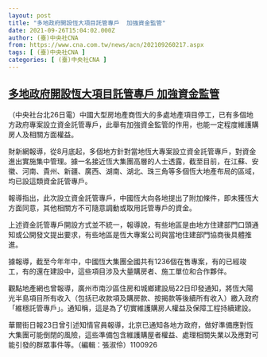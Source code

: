 ```yaml
---
layout: post
title: "多地政府開設恆大項目託管專戶  加強資金監管"
date: 2021-09-26T15:04:02.000Z
author: (臺)中央社CNA
from: https://www.cna.com.tw/news/acn/202109260217.aspx
tags: [ (臺)中央社CNA ]
categories: [ (臺)中央社CNA ]
---
```

<!--1632668642000-->
[多地政府開設恆大項目託管專戶  加強資金監管](https://www.cna.com.tw/news/acn/202109260217.aspx)
------

<div>
<div></div><div class="paragraph"><p>（中央社台北26日電）中國大型房地產商恆大的多處地產項目停工，已有多個地方政府專案設立資金託管專戶，此舉有加強資金監管的作用，也能一定程度維護購房人及相關方面權益。</p><p>財新網報導，從8月底起，多個地方針對當地恆大專案設立資金託管專戶，對資金進出實施集中管理。據一名接近恆大集團高層的人士透露，截至目前，在江蘇、安徽、河南、貴州、新疆、廣西、湖南、湖北、珠三角等多個恆大地產布局的區域，均已設這類資金託管專戶。</p><p>報導指出，此次設立資金託管專戶，中國恆大向各地提出了附加條件，即未獲恆大方面同意，其他相關方不可隨意調動或取用託管專戶的資金。</p><p>上述資金託管專戶開設方式並不統一，報導說，有些地區是由地方住建部門口頭通知或公開發文提出要求，有些地區是恆大專案公司與當地住建部門協商後具體推進。</p><p>據報導，截至今年年中，中國恆大集團全國共有1236個在售專案，有的已經竣工，有的還在建設中，這些項目涉及大量購房者、施工單位和合作夥伴。</p><p>觀點地產網也曾報導，廣州市南沙區住房和城鄉建設局22日印發通知，將恆大陽光半島項目所有收入（包括已收款項及購房款、按揭款等後續所有收入）繳入政府「維穩託管專戶」。通知稱，這是為了切實維護購房人權益及保障工程持續建設。</p><p>華爾街日報23日曾引述知情官員報導，北京已通知各地方政府，做好準備應對恆大集團可能倒閉的風險，這些準備包含維護購屋者權益、處理相關失業以及應對可能引發的群眾事件等。（編輯：張淑伶）1100926</p></div>
</div>
